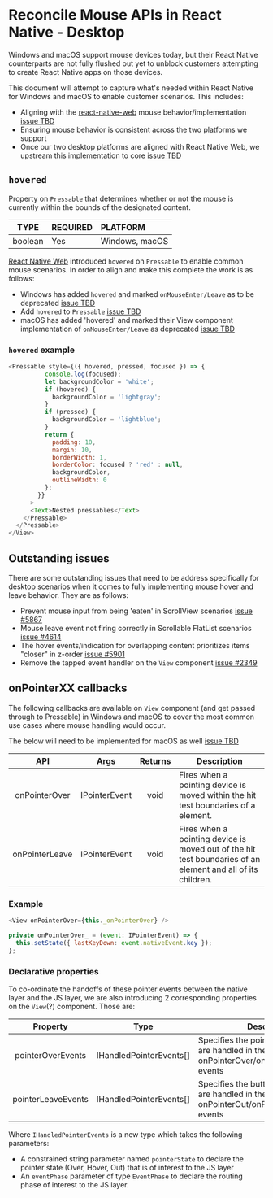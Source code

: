 # Reconcile Mouse APIs in React Native - Desktop

Windows and macOS support mouse devices today, but their React Native counterparts are not fully flushed out yet to unblock customers attempting to create React Native apps on those devices.

This document will attempt to capture what's needed within React Native for Windows and macOS to enable customer scenarios. This includes:

- Aligning with the [react-native-web](https://github.com/necolas/react-native-web/commit/1afd9de0455965a852bad42ad2ffab957f7ffca0) mouse behavior/implementation [issue TBD]()
- Ensuring mouse behavior is consistent across the two platforms we support
- Once our two desktop platforms are aligned with React Native Web, we upstream this implementation to core [issue TBD]()

## `hovered`
Property on `Pressable` that determines whether or not the mouse is currently within the bounds of the designated content.

| TYPE | REQUIRED | PLATFORM |
|:--:|:--|:--|
| boolean | Yes | Windows, macOS |

[React Native Web](https://github.com/necolas/react-native-web/commit/1afd9de0455965a852bad42ad2ffab957f7ffca0#diff-9fe3ab194c72e9837a8ffc3e7c44f33d) introduced  `hovered` on `Pressable` to enable common mouse scenarios. In order to align and make this complete the work is as follows:

- Windows has added `hovered` and marked `onMouseEnter/Leave` as to be deprecated [issue TBD]()
- Add `hovered` to `Pressable` [issue TBD]()
- macOS has added 'hovered' and marked their View component implementation of `onMouseEnter/Leave` as deprecated [issue TBD]()

### `hovered` example

``` js
<Pressable style={({ hovered, pressed, focused }) => {
          console.log(focused);
          let backgroundColor = 'white';
          if (hovered) {
            backgroundColor = 'lightgray';
          }
          if (pressed) {
            backgroundColor = 'lightblue';
          }
          return {
            padding: 10,
            margin: 10,
            borderWidth: 1,
            borderColor: focused ? 'red' : null,
            backgroundColor,
            outlineWidth: 0
          };
        }}
      >
      <Text>Nested pressables</Text>
    </Pressable>
  </Pressable>
</View>
```

## Outstanding issues
There are some outstanding issues that need to be address specifically for desktop scenarios when it comes to fully implementing mouse hover and leave behavior. They are as follows:

- Prevent mouse input from being 'eaten' in ScrollView scenarios [issue #5867](https://github.com/microsoft/react-native-windows/issues/5867)
- Mouse leave event not firing correctly in Scrollable FlatList scenarios [issue #4614](https://github.com/microsoft/react-native-windows/issues/4614)
- The hover events/indication for overlapping content prioritizes items "closer" in z-order [issue #5901](https://github.com/microsoft/react-native-windows/issues/5901)
- Remove the tapped event handler on the `View` component [issue #2349](https://github.com/microsoft/react-native-windows/issues/2349)

## onPointerXX callbacks
The following callbacks are available on `View` component (and get passed through to Pressable) in Windows and macOS to cover the most common use cases where mouse handling would occur.

The below will need to be implemented for macOS as well [issue TBD]()

| API | Args | Returns | Description |
|:---:|:----:|:-------:|----|
| onPointerOver | IPointerEvent | void | Fires when a pointing device is moved within the hit test boundaries of a element. |
| onPointerLeave | IPointerEvent | void | Fires when a pointing device is moved out of the hit test boundaries of an element and all of its children. |

### Example

``` js
<View onPointerOver={this._onPointerOver} />

private onPointerOver_ = (event: IPointerEvent) => {
  this.setState({ lastKeyDown: event.nativeEvent.key });
};
```

### Declarative properties

To co-ordinate the handoffs of these pointer events between the native layer and the JS layer, we are also introducing 2 corresponding properties on the `View`(?) component. Those are:

| Property | Type | Description |
|:---:|:----:|----|
| pointerOverEvents | IHandledPointerEvents[] | Specifies the pointer over events that are handled in the JS layer by the onPointerOver/onPointerOverCapture events |
| pointerLeaveEvents | IHandledPointerEvents[] | Specifies the button or buttons that are handled in the JS layer by the onPointerOut/onPointerOutCapture events |

Where `IHandledPointerEvents` is a new type which takes the following parameters:
- A constrained string parameter named `pointerState` to declare the pointer state (Over, Hover, Out) that is of interest to the JS layer
- An `eventPhase` parameter of type `EventPhase` to declare the routing phase of interest to the JS layer.
